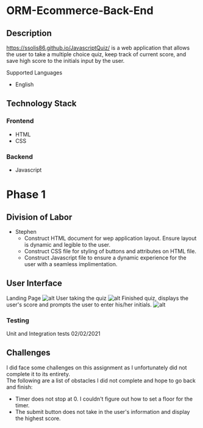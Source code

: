 # ORM-Ecommerce-Back-End


## Description

https://ssolis86.github.io/JavascriptQuiz/ is a web application that allows the user to take a multiple choice quiz, keep track of current score, and save high score to the initials input by the user.  

Supported Languages

* English

## Technology Stack

### Frontend

- HTML 
- CSS

### Backend

- Javascript

# Phase 1

## Division of Labor

* Stephen
    * Construct HTML document for wep application layout.  Ensure layout is dynamic and legible to the user.
    * Construct CSS file for styling of buttons and attributes on HTML file.
    * Construct Javascript file to ensure a dynamic experience for the user with a seamless implimentation.
    
## User Interface

Landing Page
![alt](Images/Landing-page.png)
User taking the quiz
![alt](Images/user-taking-quiz.png)
Finished quiz, displays the user's score and prompts the user to enter his/her initials.
![alt](Images/score-display-initial-entry.png)



### Testing
Unit and Integration tests 02/02/2021

## Challenges
I did face some challenges on this assignment as I unfortunately did not complete it to its entirety.  
The following are a list of obstacles I did not complete and hope to go back and finish:
 * Timer does not stop at 0.  I couldn't figure out how to set a floor for the timer.
 * The submit button does not take in the user's information and display the highest score.
